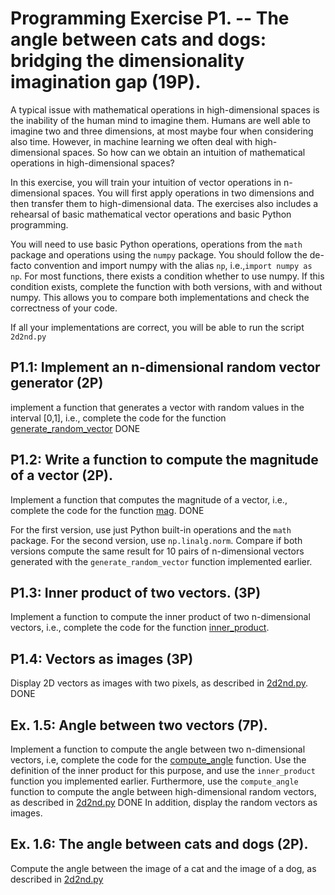 # Programming Exercise P1. -- The angle between cats and dogs: bridging the dimensionality imagination gap (19P).

A typical issue with mathematical operations in high-dimensional spaces is the inability of the human mind to imagine them. Humans are well able to imagine two and three dimensions, at most maybe four when considering also time. However, in machine learning we often deal with high-dimensional spaces. So how can we obtain an intuition of mathematical operations in high-dimensional spaces?

In this exercise, you will train your intuition of vector operations in n-dimensional spaces. You will first apply operations in two dimensions and then transfer them to high-dimensional data. The exercises also includes a rehearsal of basic mathematical vector operations and basic Python programming. 

You will need to use basic Python operations, operations from the `math` package and operations using the `numpy` package. You should follow the de-facto convention and import numpy with the alias ``np``, i.e.,``import numpy as np``.
For most functions, there exists a condition whether to use numpy. If this condition exists, complete the function with both versions, with and without numpy. This allows you to compare both implementations and check the correctness of your code. 

If all your implementations are correct, you will be able to run the script `2d2nd.py`


## P1.1: Implement an n-dimensional random vector generator (2P)
implement a function that generates a vector with random values in the interval [0,1], i.e., complete the code for the function [generate_random_vector](helper_functions.py) DONE


## P1.2: Write a function to compute the magnitude of a vector (2P). 
Implement a function that computes the magnitude of a vector, i.e., complete the code for the function [mag](helper_functions.py). DONE

For the first version, use  just Python built-in operations and the `math` package. For the second version, use ``np.linalg.norm``.
Compare if both versions compute the same result for 10 pairs of n-dimensional vectors generated with the `generate_random_vector` function implemented earlier. 

## P1.3: Inner product of two vectors. (3P)
Implement a function to compute the inner product of two n-dimensional vectors, i.e., complete the code for the function [inner_product](helper_functions.py).

## P1.4: Vectors as images (3P)
Display 2D vectors as images with two pixels, as described in [2d2nd.py](2d2nd.py). DONE

## Ex. 1.5: Angle between two vectors (7P).
Implement a function to compute the angle between two n-dimensional vectors, i.e, complete the code for the [compute_angle](helper_functions.py) function. Use the definition of the inner product for this purpose, and use the `inner_product` function you implemented earlier.
Furthermore, use the `compute_angle` function to compute the angle between high-dimensional random vectors, as described in [2d2nd.py](2d2nd.py) DONE
In addition, display the random vectors as images. 

## Ex. 1.6: The angle between cats and dogs (2P). 
Compute the angle between the image of a cat and the image of a dog, as described in [2d2nd.py](2d2nd.py)



